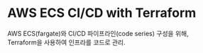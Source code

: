 # AWS ECS CI/CD with Terraform

AWS ECS(fargate)와 CI/CD 파이프라인(code series) 구성을 위해,  
Terraform을 사용하여 인프라를 코드로 관리.